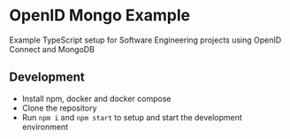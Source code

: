 # OpenID Mongo Example

Example TypeScript setup for Software Engineering projects using OpenID Connect and MongoDB

## Development

- Install npm, docker and docker compose
- Clone the repository
- Run `npm i` and `npm start` to setup and start the development environment
